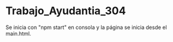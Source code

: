 # Trabajo_Ayudantia_304
 
Se inicia con "npm start" en consola y la página se inicia desde el main.html.
